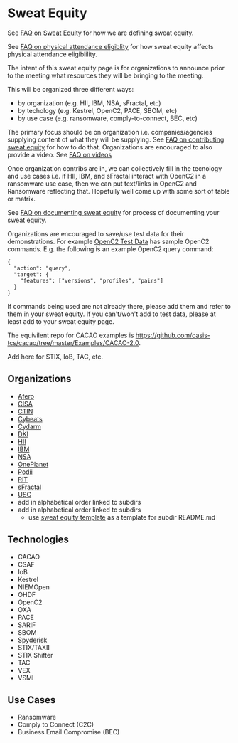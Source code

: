 # Sweat Equity

See [FAQ on Sweat Equity](../faq.md#what-is-sweat-equity) for how we are defining sweat equity.

See [FAQ on physical attendance eligiblity](../faq.md#how-will-physical-attendance-be-determined) for how sweat equity 
affects physical attendance eligiblility.

The intent of this sweat equity page is for organizations
to announce prior to the meeting
what resources they will be bringing to the meeting.

This will be organized three different ways:
* by organization (e.g. HII, IBM, NSA, sFractal, etc)
* by techology (e.g. Kestrel, OpenC2, PACE, SBOM, etc)
* by use case (e.g. ransomware, comply-to-connect, BEC, etc)

The primary focus should be on organization 
i.e. companies/agencies supplying content of what they will be supplying.
See [FAQ on contributing sweat equity](../faq.md#how-do-i-document-the-sweat-equity-our-organization-will-provide)
for how to do that. 
Organizations are encouraged to also provide a video. 
See [FAQ on videos](../faq.md#can-i-contribute-a-video-about-my-company-contribution)

Once organization contribs are in, 
we can collectively fill in the tecnology and use cases
i.e. if HII, IBM, and sFractal interact with OpenC2
in a ransomware use case,
then we can put text/links in OpenC2 and Ransomware
reflecting that. 
Hopefully well come up with some sort of table or matrix.

See [FAQ on documenting sweat equity](../faq.md#how-do-i-document-the-sweat-equity-our-organization-will-provide)
for process of documenting your sweat equity.

Organizations are encouraged to save/use test data for their demonstrations.
For example [OpenC2 Test Data](https://github.com/oasis-open/openc2-jadn-software/tree/master/Test) has sample OpenC2 commands.
E.g. the following is an example OpenC2 query command:
```
{
  "action": "query",
  "target": {
    "features": ["versions", "profiles", "pairs"]
  }
}
```

If commands being used are not already there, please add them and
refer to them in your sweat equity.
If you can't/won't add to test data, please at least add to your sweat equity page.

The equivilent repo for CACAO examples is https://github.com/oasis-tcs/cacao/tree/master/Examples/CACAO-2.0.

Add here for STIX, IoB, TAC, etc.

## Organizations
* [Afero](./Afero/README.md)
* [CISA](./CISA/README.md)
* [CTIN](./CTIN/README.md)
* [Cybeats](./Cybeats/README.md)
* [Cydarm](./Cydarm/README.md)
* [DKI](./DKI/README.md)
* [HII](./HII/README.md)
* [IBM](./IBM/README.md)
* [NSA](./NSA/README.md)
* [OnePlanet](./OnePlanet/README.md)
* [Podii](./Podii/README.md)
* [RIT](./RIT/README.md)
* [sFractal](./sFractal/README.md)
* [USC](./USC/README.md)
* add in alphabetical order linked to subdirs
* add in alphabetical order linked to subdirs
  * use [sweat equity template](./sweat_equity_template.md) as a template for subdir README.md

## Technologies
* CACAO
* CSAF
* IoB
* Kestrel
* NIEMOpen
* OHDF
* OpenC2
* OXA
* PACE
* SARIF
* SBOM
* Spyderisk
* STIX/TAXII
* STIX Shifter
* TAC
* VEX
* VSMI

## Use Cases
* Ransomware
* Comply to Connect (C2C)
* Business Email Compromise (BEC)